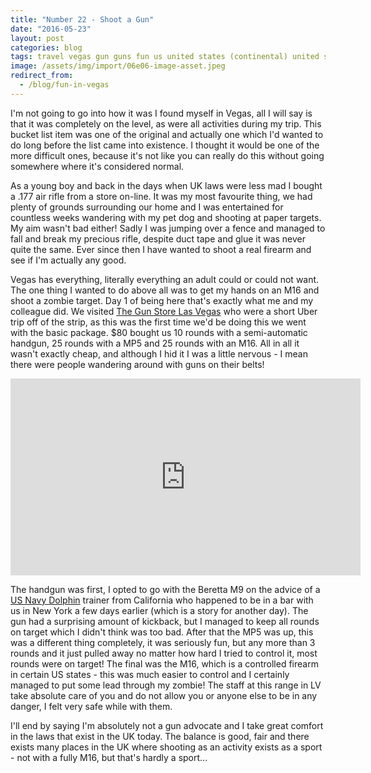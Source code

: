 ```yaml
---
title: "Number 22 - Shoot a Gun"
date: "2016-05-23"
layout: post
categories: blog
tags: travel vegas gun guns fun us united states (continental) united states nevada
image: /assets/img/import/06e06-image-asset.jpeg
redirect_from:
  - /blog/fun-in-vegas
---
```


I'm not going to go into how it was I found myself in Vegas, all I will say is that it was completely on the level, as were all activities during my trip. This bucket list item was one of the original and actually one which I'd wanted to do long before the list came into existence. I thought it would be one of the more difficult ones, because it's not like you can really do this without going somewhere where it's considered normal. 

As a young boy and back in the days when UK laws were less mad I bought a .177 air rifle from a store on-line. It was my most favourite thing, we had plenty of grounds surrounding our home and I was entertained for countless weeks wandering with my pet dog and shooting at paper targets. My aim wasn't bad either! Sadly I was jumping over a fence and managed to fall and break my precious rifle, despite duct tape and glue it was never quite the same. Ever since then I have wanted to shoot a real firearm and see if I'm actually any good. 

Vegas has everything, literally everything an adult could or could not want. The one thing I wanted to do above all was to get my hands on an M16 and shoot a zombie target. Day 1 of being here that's exactly what me and my colleague did. We visited [The Gun Store Las Vegas](http://thegunstorelasvegas.com/) who were a short Uber trip off of the strip, as this was the first time we'd be doing this we went with the basic package. $80 bought us 10 rounds with a semi-automatic handgun, 25 rounds with a MP5 and 25 rounds with an M16. All in all it wasn't exactly cheap, and although I hid it I was a little nervous - I mean there were people wandering around with guns on their belts!

<iframe width="560" height="315" src="https://www.youtube.com/embed/B5l5-KUP1GE" frameborder="0" allow="accelerometer; autoplay; encrypted-media; gyroscope; picture-in-picture" allowfullscreen></iframe>

The handgun was first, I opted to go with the Beretta M9 on the advice of a [US Navy Dolphin](https://en.wikipedia.org/wiki/United_States_Navy_Marine_Mammal_Program) trainer from California who happened to be in a bar with us in New York a few days earlier (which is a story for another day). The gun had a surprising amount of kickback, but I managed to keep all rounds on target which I didn't think was too bad. After that the MP5 was up, this was a different thing completely, it was seriously fun, but any more than 3 rounds and it just pulled away no matter how hard I tried to control it, most rounds were on target! The final was the M16, which is a controlled firearm in certain US states - this was much easier to control and I certainly managed to put some lead through my zombie! The staff at this range in LV take absolute care of you and do not allow you or anyone else to be in any danger, I felt very safe while with them. 

I'll end by saying I'm absolutely not a gun advocate and I take great comfort in the laws that exist in the UK today. The balance is good, fair and there exists many places in the UK where shooting as an activity exists as a sport - not with a fully M16, but that's hardly a sport...
